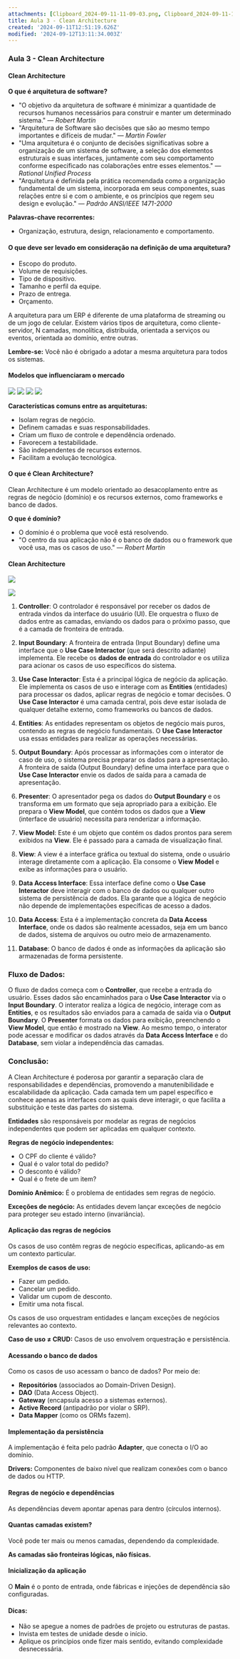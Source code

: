 ```yaml
---
attachments: [Clipboard_2024-09-11-11-09-03.png, Clipboard_2024-09-11-11-10-02.png, Clipboard_2024-09-11-11-10-50.png, Clipboard_2024-09-11-11-11-06.png, Clipboard_2024-09-11-11-11-14.png, Clipboard_2024-09-11-11-49-08.png, Clipboard_2024-09-11-16-12-55.png]
title: Aula 3 - Clean Architecture
created: '2024-09-11T12:51:19.626Z'
modified: '2024-09-12T13:11:34.003Z'
---
```


### Aula 3 - Clean Architecture

#### Clean Architecture

**O que é arquitetura de software?**
- "O objetivo da arquitetura de software é minimizar a quantidade de recursos humanos necessários para construir e manter um determinado sistema." — *Robert Martin*
- "Arquitetura de Software são decisões que são ao mesmo tempo importantes e difíceis de mudar." — *Martin Fowler*
- "Uma arquitetura é o conjunto de decisões significativas sobre a organização de um sistema de software, a seleção dos elementos estruturais e suas interfaces, juntamente com seu comportamento conforme especificado nas colaborações entre esses elementos." — *Rational Unified Process*
- "Arquitetura é definida pela prática recomendada como a organização fundamental de um sistema, incorporada em seus componentes, suas relações entre si e com o ambiente, e os princípios que regem seu design e evolução." — *Padrão ANSI/IEEE 1471-2000*

**Palavras-chave recorrentes:**
- Organização, estrutura, design, relacionamento e comportamento.

#### O que deve ser levado em consideração na definição de uma arquitetura?
- Escopo do produto.
- Volume de requisições.
- Tipo de dispositivo.
- Tamanho e perfil da equipe.
- Prazo de entrega.
- Orçamento.

A arquitetura para um ERP é diferente de uma plataforma de streaming ou de um jogo de celular. Existem vários tipos de arquitetura, como cliente-servidor, N camadas, monolítica, distribuída, orientada a serviços ou eventos, orientada ao domínio, entre outras.

**Lembre-se:** Você não é obrigado a adotar a mesma arquitetura para todos os sistemas.

#### Modelos que influenciaram o mercado

![](@attachment/Clipboard_2024-09-11-11-09-03.png)
![](@attachment/Clipboard_2024-09-11-11-10-02.png)
![](@attachment/Clipboard_2024-09-11-11-10-50.png)
![](@attachment/Clipboard_2024-09-11-11-11-06.png)

**Características comuns entre as arquiteturas:**
- Isolam regras de negócio.
- Definem camadas e suas responsabilidades.
- Criam um fluxo de controle e dependência ordenado.
- Favorecem a testabilidade.
- São independentes de recursos externos.
- Facilitam a evolução tecnológica.

#### O que é Clean Architecture?
Clean Architecture é um modelo orientado ao desacoplamento entre as regras de negócio (domínio) e os recursos externos, como frameworks e banco de dados.

**O que é domínio?**
- O domínio é o problema que você está resolvendo.
- "O centro da sua aplicação não é o banco de dados ou o framework que você usa, mas os casos de uso." — *Robert Martin*

#### Clean Architecture

![](@attachment/Clipboard_2024-09-11-11-11-14.png)

![](@attachment/Clipboard_2024-09-11-16-12-55.png)

1. **Controller**: O controlador é responsável por receber os dados de entrada vindos da interface do usuário (UI). Ele orquestra o fluxo de dados entre as camadas, enviando os dados para o próximo passo, que é a camada de fronteira de entrada.

2. **Input Boundary**: A fronteira de entrada (Input Boundary) define uma interface que o **Use Case Interactor** (que será descrito adiante) implementa. Ele recebe os **dados de entrada** do controlador e os utiliza para acionar os casos de uso específicos do sistema.

3. **Use Case Interactor**: Esta é a principal lógica de negócio da aplicação. Ele implementa os casos de uso e interage com as **Entities** (entidades) para processar os dados, aplicar regras de negócio e tomar decisões. O **Use Case Interactor** é uma camada central, pois deve estar isolada de qualquer detalhe externo, como frameworks ou bancos de dados.

4. **Entities**: As entidades representam os objetos de negócio mais puros, contendo as regras de negócio fundamentais. O **Use Case Interactor** usa essas entidades para realizar as operações necessárias.

5. **Output Boundary**: Após processar as informações com o interator de caso de uso, o sistema precisa preparar os dados para a apresentação. A fronteira de saída (Output Boundary) define uma interface para que o **Use Case Interactor** envie os dados de saída para a camada de apresentação.

6. **Presenter**: O apresentador pega os dados do **Output Boundary** e os transforma em um formato que seja apropriado para a exibição. Ele prepara o **View Model**, que contém todos os dados que a **View** (interface de usuário) necessita para renderizar a informação.

7. **View Model**: Este é um objeto que contém os dados prontos para serem exibidos na **View**. Ele é passado para a camada de visualização final.

8. **View**: A view é a interface gráfica ou textual do sistema, onde o usuário interage diretamente com a aplicação. Ela consome o **View Model** e exibe as informações para o usuário.

9. **Data Access Interface**: Essa interface define como o **Use Case Interactor** deve interagir com o banco de dados ou qualquer outro sistema de persistência de dados. Ela garante que a lógica de negócio não depende de implementações específicas de acesso a dados.

10. **Data Access**: Esta é a implementação concreta da **Data Access Interface**, onde os dados são realmente acessados, seja em um banco de dados, sistema de arquivos ou outro meio de armazenamento.

11. **Database**: O banco de dados é onde as informações da aplicação são armazenadas de forma persistente.

### Fluxo de Dados:
O fluxo de dados começa com o **Controller**, que recebe a entrada do usuário. Esses dados são encaminhados para o **Use Case Interactor** via o **Input Boundary**. O interator realiza a lógica de negócio, interage com as **Entities**, e os resultados são enviados para a camada de saída via o **Output Boundary**. O **Presenter** formata os dados para exibição, preenchendo o **View Model**, que então é mostrado na **View**. Ao mesmo tempo, o interator pode acessar e modificar os dados através da **Data Access Interface** e do **Database**, sem violar a independência das camadas.

### Conclusão:
A Clean Architecture é poderosa por garantir a separação clara de responsabilidades e dependências, promovendo a manutenibilidade e escalabilidade da aplicação. Cada camada tem um papel específico e conhece apenas as interfaces com as quais deve interagir, o que facilita a substituição e teste das partes do sistema.

**Entidades** são responsáveis por modelar as regras de negócios independentes que podem ser aplicadas em qualquer contexto.

**Regras de negócio independentes:**
- O CPF do cliente é válido?
- Qual é o valor total do pedido?
- O desconto é válido?
- Qual é o frete de um item?

**Domínio Anêmico:** É o problema de entidades sem regras de negócio.

**Exceções de negócio:** As entidades devem lançar exceções de negócio para proteger seu estado interno (invariância).

#### Aplicação das regras de negócios
Os casos de uso contêm regras de negócio específicas, aplicando-as em um contexto particular.

**Exemplos de casos de uso:**
- Fazer um pedido.
- Cancelar um pedido.
- Validar um cupom de desconto.
- Emitir uma nota fiscal.

Os casos de uso orquestram entidades e lançam exceções de negócios relevantes ao contexto.

**Caso de uso ≠ CRUD:** Casos de uso envolvem orquestração e persistência.

#### Acessando o banco de dados
Como os casos de uso acessam o banco de dados? Por meio de:
- **Repositórios** (associados ao Domain-Driven Design).
- **DAO** (Data Access Object).
- **Gateway** (encapsula acesso a sistemas externos).
- **Active Record** (antipadrão por violar o SRP).
- **Data Mapper** (como os ORMs fazem).

#### Implementação da persistência
A implementação é feita pelo padrão **Adapter**, que conecta o I/O ao domínio.

**Drivers:** Componentes de baixo nível que realizam conexões com o banco de dados ou HTTP.

#### Regras de negócio e dependências
As dependências devem apontar apenas para dentro (círculos internos).

#### Quantas camadas existem?
Você pode ter mais ou menos camadas, dependendo da complexidade.

**As camadas são fronteiras lógicas, não físicas.**

#### Inicialização da aplicação
O **Main** é o ponto de entrada, onde fábricas e injeções de dependência são configuradas.

#### Dicas:
- Não se apegue a nomes de padrões de projeto ou estruturas de pastas.
- Invista em testes de unidade desde o início.
- Aplique os princípios onde fizer mais sentido, evitando complexidade desnecessária.


